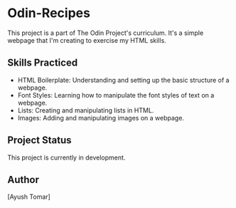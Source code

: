 # Odin-Recipes

This project is a part of The Odin Project's curriculum. It's a simple webpage that I'm creating to exercise my HTML skills.

## Skills Practiced

- HTML Boilerplate: Understanding and setting up the basic structure of a webpage.
- Font Styles: Learning how to manipulate the font styles of text on a webpage.
- Lists: Creating and manipulating lists in HTML.
- Images: Adding and manipulating images on a webpage.

## Project Status

This project is currently in development.

## Author

[Ayush Tomar]